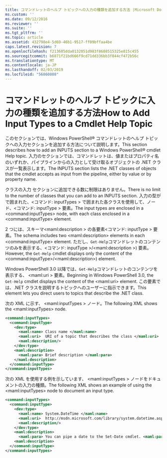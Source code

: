 ```yaml
---
title: コマンドレットのヘルプ トピックへの入力の種類を追加する方法 |Microsoft Docs
ms.custom: ''
ms.date: 09/12/2016
ms.reviewer: ''
ms.suite: ''
ms.tgt_pltfrm: ''
ms.topic: article
ms.assetid: 432798e4-5d69-46b1-9517-ff09bffaa4be
caps.latest.revision: 7
ms.openlocfilehash: f213605dda0132051d983f8608515325e815c455
ms.sourcegitcommit: b6871f21bd666f9cd71dd336bb3f844cf472b56c
ms.translationtype: MT
ms.contentlocale: ja-JP
ms.lasthandoff: 02/03/2019
ms.locfileid: "56860808"
---
```

# <a name="how-to-add-input-types-to-a-cmdlet-help-topic"></a><span data-ttu-id="71b59-102">コマンドレットのヘルプ トピックに入力の種類を追加する方法</span><span class="sxs-lookup"><span data-stu-id="71b59-102">How to Add Input Types to a Cmdlet Help Topic</span></span>

<span data-ttu-id="71b59-103">このセクションでは、Windows PowerShell® コマンドレットのヘルプ トピックへの入力セクションを追加する方法について説明します。</span><span class="sxs-lookup"><span data-stu-id="71b59-103">This section describes how to add an INPUTS section to a Windows PowerShell® cmdlet Help topic.</span></span> <span data-ttu-id="71b59-104">入力のセクションでは、コマンドレットは、値またはプロパティ名のいずれか、パイプラインからの入力として受け取るオブジェクトの .NET クラスが一覧表示します。</span><span class="sxs-lookup"><span data-stu-id="71b59-104">The INPUTS section lists the .NET classes of objects that the cmdlet accepts as input from the pipeline, either by value or by property name.</span></span>

<span data-ttu-id="71b59-105">クラスの入力 セクションに追加できる数に制限はありません。</span><span class="sxs-lookup"><span data-stu-id="71b59-105">There is no limit to the number of classes that you can add to an INPUTS section.</span></span> <span data-ttu-id="71b59-106">入力の型がで囲まれた、\<コマンド: inputTypes > で囲まれた各クラスを使用して、ノード、\<コマンド: inputType > 要素。</span><span class="sxs-lookup"><span data-stu-id="71b59-106">The input types are enclosed in a \<command:inputTypes> node, with each class enclosed in a  \<command:inputType> element.</span></span>

<span data-ttu-id="71b59-107">2 つには、スキーマ\<maml:description > の各要素\<コマンド: inputType > 要素。</span><span class="sxs-lookup"><span data-stu-id="71b59-107">The schema includes two \<maml:description> elements in each \<command:inputType> element.</span></span> <span data-ttu-id="71b59-108">ただし、`Get-Help`コマンドレットのコンテンツのみを表示する、\<コマンド: inputType >/\<maml:description >) 要素。</span><span class="sxs-lookup"><span data-stu-id="71b59-108">However, the `Get-Help` cmdlet displays only the content of the \<command:inputType>/\<maml:description>) element.</span></span>

<span data-ttu-id="71b59-109">Windows PowerShell 3.0 以降では、`Get-Help`コマンドレットのコンテンツを表示する、 \<maml:uri > 要素。</span><span class="sxs-lookup"><span data-stu-id="71b59-109">Beginning in Windows PowerShell 3.0, the `Get-Help` cmdlet displays the content of the \<maml:uri> element.</span></span> <span data-ttu-id="71b59-110">この要素では、.NET クラスを説明するトピックへのユーザーに指示できます。</span><span class="sxs-lookup"><span data-stu-id="71b59-110">This element lets you direct users to topics that describe the .NET class.</span></span>

<span data-ttu-id="71b59-111">次の XML に示す、 \<maml:inputTypes > ノード。</span><span class="sxs-lookup"><span data-stu-id="71b59-111">The following XML shows the \<maml:inputTypes> node.</span></span>

```xml
<command:inputTypes>
  <command:inputType>
    <dev:type>
      <maml:name> Class name </maml:name>
      <maml:uri>  URI of a topic that describes the class </maml:uri>
      <maml:description/>
    </dev:type>
    <maml:description>
      <maml:para> Brief description </maml:para>
    </maml:description>
  </command:inputType>
</command:inputTypes>
```

<span data-ttu-id="71b59-112">次の XML を使用する例を示しています、 \<maml:inputTypes > ノードをドキュメントの入力の種類。</span><span class="sxs-lookup"><span data-stu-id="71b59-112">The following XML shows an example of using the \<maml:inputTypes> node to document an input type.</span></span>

```xml
<command:inputTypes>
  <command:inputType>
    <dev:type>
      <maml:name> System.DateTime </maml:name>
      <maml:uri>  http://msdn.microsoft.com/library/system.datetime.aspx </maml:uri>
      <maml:description/>
    </dev:type>
    <maml:description>
      <maml:para> You can pipe a date to the Set-Date cmdlet. <maml:para>
    <maml:description>
  </command:inputType>
</command:inputTypes>
```